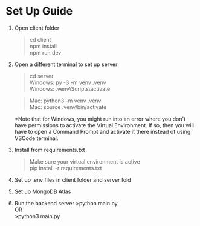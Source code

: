 # Set Up Guide
1. Open client folder
    >cd client <br/>
    >npm install<br/>
    >npm run dev<br/>
2. Open a different terminal to set up server
    >cd server <br/>
    >Windows: py -3 -m venv .venv  <br/>
    >Windows: .venv\Scripts\activate  <br/>
    
    >Mac: python3 -m venv .venv  <br/>
    >Mac: source .venv/bin/activate  <br/>
    
    *Note that for Windows, you might run into an error where you don't have permissions to activate the Virtual Environment. If so, then you will have to open a Command Prompt and activate it there instead of using VSCode terminal.
 7. Install from requirements.txt
    >Make sure your virtual environment is active<br/>
    >pip install -r requirements.txt
 8. Set up .env files in client folder and server fold
 9. Set up MongoDB Atlas
 10. Run the backend server
    >python main.py <br/>
    OR<br/>
    >python3 main.py<br/>
    

 
